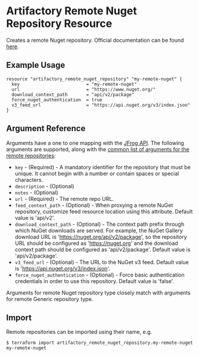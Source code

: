 # Artifactory Remote Nuget Repository Resource

Creates a remote Nuget repository.
Official documentation can be found [here](https://www.jfrog.com/confluence/display/JFROG/NuGet+Repositories).


## Example Usage

```hcl
resource "artifactory_remote_nuget_repository" "my-remote-nuget" {
  key                         = "my-remote-nuget"
  url                         = "https://www.nuget.org/"
  download_context_path       = "api/v2/package"
  force_nuget_authentication  = true
  v3_feed_url                 = "https://api.nuget.org/v3/index.json"
}
```

## Argument Reference

Arguments have a one to one mapping with the [JFrog API](https://www.jfrog.com/confluence/display/RTF/Repository+Configuration+JSON).
The following arguments are supported, along with the [common list of arguments for the remote repositories](remote.md):

* `key` - (Required) - A mandatory identifier for the repository that must be unique. It cannot begin with a number or
  contain spaces or special characters.
* `description` - (Optional)
* `notes` - (Optional)
* `url` - (Required) - The remote repo URL.
* `feed_context_path` - (Optional) - When proxying a remote NuGet repository, customize feed resource location using this attribute. Default value is 'api/v2'.
* `download_context_path` - (Optional) - The context path prefix through which NuGet downloads are served.
   For example, the NuGet Gallery download URL is 'https://nuget.org/api/v2/package', so the repository
   URL should be configured as 'https://nuget.org' and the download context path should be configured as 'api/v2/package'. Default value is 'api/v2/package'.
* `v3_feed_url` - (Optional) - The URL to the NuGet v3 feed. Default value is 'https://api.nuget.org/v3/index.json'.
* `force_nuget_authentication` - (Optional) - Force basic authentication credentials in order to use this repository. Default value is 'false'.

Arguments for remote Nuget repository type closely match with arguments for remote Generic repository type.

## Import

Remote repositories can be imported using their name, e.g.
```
$ terraform import artifactory_remote_nuget_repository.my-remote-nuget my-remote-nuget
```
